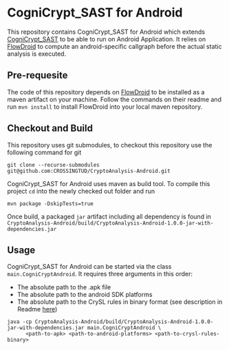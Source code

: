# CogniCrypt_SAST for Android

This repository contains CogniCrypt_SAST for Android which extends [CogniCrypt_SAST](https://github.com/CROSSINGTUD/CryptoAnalysis) to be able to run on Android Application.
It relies on [FlowDroid](https://github.com/secure-software-engineering/FlowDroid) to compute an android-specific callgraph before the actual static analysis is executed.

## Pre-requesite

The code of this repository depends on [FlowDroid](https://github.com/secure-software-engineering/FlowDroid) to be installed as a maven artifact on your machine.
Follow the commands on their readme and run `mvn install` to install FlowDroid into your local maven repository.

## Checkout and Build

This repository uses git submodules, to checkout this repository use the following command for git

```git clone --recurse-submodules git@github.com:CROSSINGTUD/CryptoAnalysis-Android.git```

CogniCrypt_SAST for Android uses maven as build tool. To compile this project `cd` into the newly checked out folder and run

```mvn package -DskipTests=true```

Once build, a packaged  `jar` artifact including all dependency is found in `CryptoAnalysis-Android/build/CryptoAnalysis-Android-1.0.0-jar-with-dependencies.jar` 

## Usage

CogniCrypt_SAST for Android can be started via the class `main.CogniCryptAndroid`. It requires three arguments in this order: 
* The absolute path to the .apk file
* The absolute path to the android SDK platforms
* The absolute path to the CrySL rules in binary format (see description in Readme [here](https://github.com/CROSSINGTUD/CryptoAnalysis))

```
java -cp CryptoAnalysis-Android/build/CryptoAnalysis-Android-1.0.0-jar-with-dependencies.jar main.CogniCryptAndroid \
      <path-to-apk> <path-to-android-platforms> <path-to-crysl-rules-binary>
```
